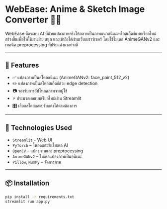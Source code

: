 # WebEase: Anime & Sketch Image Converter 🎨✨

WebEase คือระบบ AI ที่ช่วยแปลงภาพจริงให้กลายเป็นภาพแนวอนิเมะหรือสเก็ตช์แบบเรียลไทม์  
สร้างขึ้นเพื่อให้ใช้งานง่าย สนุก และเข้าถึงได้ผ่านเว็บเบราว์เซอร์ โดยใช้โมเดล AnimeGANv2 และเทคนิค preprocessing ที่ปรับแต่งมาอย่างดี

---

## 🚀 Features

- ✅ แปลงภาพเป็นสไตล์อนิเมะ (AnimeGANv2: face_paint_512_v2)
- ✏️ แปลงภาพเป็นสไตล์สเก็ตช์ด้วย edge detection
- 📷 รองรับการอัปโหลดภาพจากผู้ใช้
- ⚡ ประมวลผลแบบเรียลไทม์ผ่าน Streamlit
- 🎛️ เลือกสไตล์และปรับแต่งได้ตามต้องการ

---

## 🧠 Technologies Used

- `Streamlit` – Web UI
- `PyTorch` – โหลดและรันโมเดล AI
- `OpenCV` – แปลงภาพและ preprocessing
- `AnimeGANv2` – โมเดลแปลงภาพเป็นอนิเมะ
- `Pillow`, `NumPy` – จัดการภาพ

---

## 📦 Installation

```bash
pip install -r requirements.txt
streamlit run app.py
